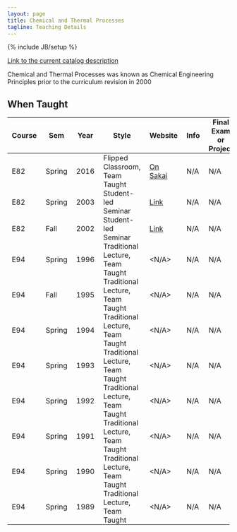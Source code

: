 ```yaml
---
layout: page
title: Chemical and Thermal Processes
tagline: Teaching Details
---
```

{% include JB/setup %}

[Link to the current catalog description](https://www.hmc.edu/engineering/curriculum/courses/engineering-course-descriptions/#82)

Chemical and Thermal Processes was known as Chemical Engineering Principles
prior to the curriculum revision in 2000

## When Taught
<style>
th, td {
    padding:  0px 10px;
}
</style>

| Course | Sem | Year | Style | Website | Info | Final Exam or Project |
| ------ | --- | ---- | ----- | ------- | ---- | --------------------- |
| E82 | Spring | 2016 | Flipped Classroom, Team Taught | [On Sakai](https://sakai.claremont.edu:8443/portal) | N/A | N/A |
| E82 | Spring | 2003 | Student-led Seminar | [Link](/E82_Website/index.html) | N/A | N/A |
| E82 | Fall | 2002 | Student-led Seminar | [Link](/E82_Website/index.html) | N/A | N/A |
| E94 | Spring | 1996 | Traditional Lecture, Team Taught | <N/A> | N/A | N/A |
| E94 | Fall | 1995 | Traditional Lecture, Team Taught | <N/A> | N/A | N/A |
| E94 | Spring | 1994 | Traditional Lecture, Team Taught | <N/A> | N/A | N/A |
| E94 | Spring | 1993 | Traditional Lecture, Team Taught | <N/A> | N/A | N/A |
| E94 | Spring | 1992 | Traditional Lecture, Team Taught | <N/A> | N/A | N/A |
| E94 | Spring | 1991 | Traditional Lecture, Team Taught | <N/A> | N/A | N/A |
| E94 | Spring | 1990 | Traditional Lecture, Team Taught | <N/A> | N/A | N/A |
| E94 | Spring | 1989 | Traditional Lecture, Team Taught | <N/A> | N/A | N/A |

